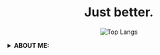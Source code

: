 <div align="center"> 
  
  <h1> Just better. </h1>

![Top Langs](https://github-readme-stats.vercel.app/api/top-langs/?username=komandod&layout=compact&show_icons=true&theme=radical)

</div>

<details>
  <summary>
      <b>ABOUT ME: </b>
  </summary>
<pre>
   🟧 I'm Komando
   📟 Engineering student and Infosec Enthusiast
   🔄 Reverse Engineering
   🧨 Exploit & Malware Development
   🧨 Penetration Testing
</pre>
</details>
